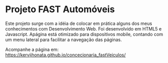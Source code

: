 # Projeto FAST Automóveis

Este projeto surge com a idéia de colocar em prática alguns dos meus conhecimentos com Desenvolvimento Web. Foi desenvolvido em HTML5 e Javascript.
Apágina está otimizado para dispositivos mobile, contando com um menu lateral para facilitar a navegação das páginas.

Acompanhe a página em: https://kervijhonata.github.io/concecionaria_fastVeiculos/
